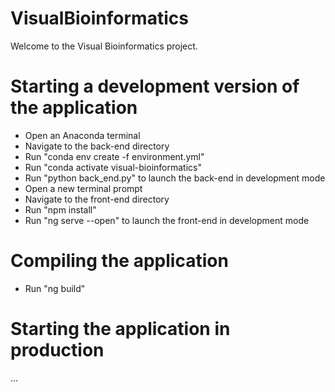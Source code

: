 # VisualBioinformatics

Welcome to the Visual Bioinformatics project.

# Starting a development version of the application
- Open an Anaconda terminal
- Navigate to the back-end directory
- Run "conda env create -f environment.yml"
- Run "conda activate visual-bioinformatics"
- Run "python back_end.py" to launch the back-end in development mode
- Open a new terminal prompt
- Navigate to the front-end directory
- Run "npm install"
- Run "ng serve --open" to launch the front-end in development mode

# Compiling the application
- Run "ng build"

# Starting the application in production
...
